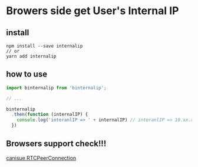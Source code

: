 # Browers side get User's Internal IP

## install
```
npm install --save internalip
// or
yarn add internalip
```

## how to use
```javascript
import binternalip from 'binternalip';

// ...

binternalip
  .then(function (internalIP) {
    console.log('interanlIP => ' + internalIP) // interanlIP => 10.xx.xx.xxx
  })

```

## Browsers support check!!!
[canisue RTCPeerConnection](https://caniuse.com/#search=RTCPeerConnection)